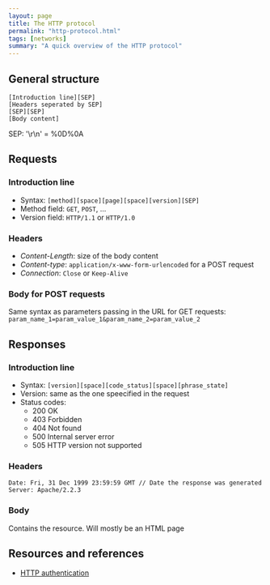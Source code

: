 ```yaml
---
layout: page
title: The HTTP protocol
permalink: "http-protocol.html"
tags: [networks]
summary: "A quick overview of the HTTP protocol"
---
```


## General structure
```
[Introduction line][SEP]
[Headers seperated by SEP]
[SEP][SEP]
[Body content]
```
SEP: '\r\n' = %0D%0A

## Requests
### Introduction line
* Syntax: `[method][space][page][space][version][SEP]`
* Method field: `GET`, `POST`, ...
* Version field: `HTTP/1.1` or `HTTP/1.0`

### Headers
* *Content-Length*: size of the body content
* *Content-type*: `application/x-www-form-urlencoded` for a POST request
* *Connection*: `Close` or `Keep-Alive`

### Body for POST requests
Same syntax as parameters passing in the URL for GET requests:
`param_name_1=param_value_1&param_name_2=param_value_2`


## Responses
### Introduction line
* Syntax: `[version][space][code_status][space][phrase_state]`
* Version: same as the one speecified in the request
* Status codes:
  - 200 OK
  - 403 Forbidden
  - 404 Not found
  - 500 Internal server error
  - 505 HTTP version not supported

### Headers
```
Date: Fri, 31 Dec 1999 23:59:59 GMT // Date the response was generated
Server: Apache/2.2.3
```

### Body
Contains the resource. Will mostly be an HTML page


## Resources and references
* [HTTP authentication](https://developer.mozilla.org/en-US/docs/Web/HTTP/Authentication)
